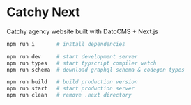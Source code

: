 # Catchy Next

Catchy agency website built with DatoCMS + Next.js

```sh
npm run i       # install dependencies

npm run dev     # start development server
npm run types   # start typscript compiler watch
npm run schema  # download graphql schema & codegen types

npm run build   # build production version
npm run start   # start production server
npm run clean   # remove .next directory
```
